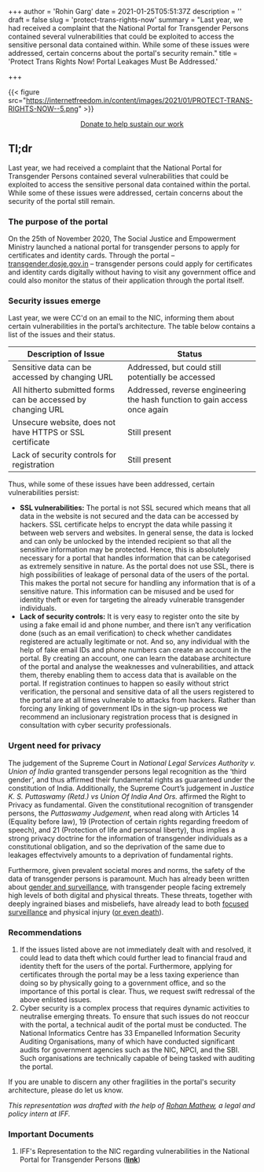 +++
author = 'Rohin Garg'
date = 2021-01-25T05:51:37Z
description = ''
draft = false
slug = 'protect-trans-rights-now'
summary = "Last year, we had received a complaint that the National Portal for Transgender Persons contained several vulnerabilities that could be exploited to access the sensitive personal data contained within. While some of these issues were addressed, certain concerns about the portal's security remain."
title = 'Protect Trans Rights Now! Portal Leakages Must Be Addressed.'

+++


{{< figure src="https://internetfreedom.in/content/images/2021/01/PROTECT-TRANS-RIGHTS-NOW--5.png" >}}

<div style="text-align:center;">
    <a href="https://internetfreedom.in/donate/" class="button">Donate to help sustain our work</a>
</div>

## Tl;dr

Last year, we had received a complaint that the National Portal for Transgender Persons contained several vulnerabilities that could be exploited to access the sensitive personal data contained within the portal. While some of these issues were addressed, certain concerns about the security of the portal still remain.

### The purpose of the portal

On the 25th of November 2020, The Social Justice and Empowerment Ministry launched a national portal for transgender persons to apply for certificates and identity cards. Through the portal – [transgender.dosje.gov.in](http://transgender.dosje.gov.in/) – transgender persons could apply for certificates and identity cards digitally without having to visit any government office and could also monitor the status of their application through the portal itself.

### Security issues emerge

Last year, we were CC'd on an email to the NIC, informing them about certain vulnerabilities in the portal’s architecture. The table below contains a list of the issues and their status.

| Description of Issue                                         | Status                                                                     |
|--------------------------------------------------------------|----------------------------------------------------------------------------|
| Sensitive data can be accessed by changing URL               | Addressed, but could still potentially be accessed                         |
| All hitherto submitted forms can be accessed by changing URL | Addressed, reverse engineering the hash function to gain access once again |
| Unsecure website, does not have HTTPS or SSL certificate     | Still present                                                              |
| Lack of security controls for registration                   | Still present                                                              |



Thus, while some of these issues have been addressed, certain vulnerabilities persist:

* **SSL vulnerabilities:** The portal is not SSL secured which means that all data in the website is not secured and the data can be accessed by hackers. SSL certificate helps to encrypt the data while passing it between web servers and websites. In general sense, the data is locked and can only be unlocked by the intended recipient so that all the sensitive information may be protected. Hence, this is absolutely necessary for a portal that handles information that can be categorised as extremely sensitive in nature. As the portal does not use SSL, there is high possibilities of leakage of personal data of the users of the portal. This makes the portal not secure for handling any information that is of a sensitive nature. This information can be misused and be used for identity theft or even for targeting the already vulnerable transgender individuals.
* **Lack of security controls:** It is very easy to register onto the site by using a fake email id and phone number, and there isn’t any verification done (such as an email verification) to check whether candidates registered are actually legitimate or not. And so, any individual with the help of fake email IDs and phone numbers can create an account in the portal. By creating an account, one can learn the database architecture of the portal and analyse the weaknesses and vulnerabilities, and attack them, thereby enabling them to access data that is available on the portal. If registration continues to happen so easily without strict verification, the personal and sensitive data of all the users registered to the portal are at all times vulnerable to attacks from hackers. Rather than forcing any linking of government IDs in the sign-up process we recommend an inclusionary registration process that is designed in consultation with cyber security professionals.

### Urgent need for privacy

The judgement of the Supreme Court in _National Legal Services Authority v. Union of India_ granted transgender persons legal recognition as the ‘third gender’, and thus affirmed their fundamental rights as guaranteed under the constitution of India. Additionally, the Supreme Court’s judgement in _Justice K. S. Puttaswamy (Retd.) vs Union Of India And Ors._ affirmed the Right to Privacy as fundamental. Given the constitutional recognition of transgender persons, the _Puttaswamy Judgement_, when read along with Articles 14 (Equality before law), 19 (Protection of certain rights regarding freedom of speech), and 21 (Protection of life and personal liberty), thus implies a strong privacy doctrine for the information of transgender individuals as a constitutional obligation, and so the deprivation of the same due to leakages effectvively amounts to a deprivation of fundamental rights.

Furthermore, given prevalent societal mores and norms, the safety of the data of transgender persons is paramount. Much has already been written about [gender and surveillance](https://genderingsurveillance.internetdemocracy.in/theory/), with transgender people facing extremely high levels of both digital and physical threats. These threats, together with deeply ingrained biases and misbeliefs, have already lead to both [focused surveillance](https://scroll.in/article/963693/indias-surveillance-technology-is-policing-the-data-and-bodies-of-its-most-vulnerable-citizens) and physical injury ([or even death](https://www.youthkiawaaz.com/2020/02/violence-against-transgender-persons-the-truth-we-dont-want-to-talk-about-but-we-must/)).

### Recommendations

1. If the issues listed above are not immediately dealt with and resolved, it could lead to data theft which could further lead to financial fraud and identity theft for the users of the portal. Furthermore, applying for certificates through the portal may be a less taxing experience than doing so by physically going to a government office, and so the importance of this portal is clear. Thus, we request swift redressal of the above enlisted issues.
2. Cyber security is a complex process that requires dynamic activities to neutralise emerging threats. To ensure that such issues do not reoccur with the portal, a technical audit of the portal must be conducted. The National Informatics Centre has 33 Empanelled Information Security Auditing Organisations, many of which have conducted significant audits for government agencies such as the NIC, NPCI, and the SBI. Such organisations are technically capable of being tasked with auditing the portal.

If you are unable to discern any other fragilities in the portal's security architecture, please do let us know.

_This representation was drafted with the help of [Rohan Mathew](https://internetfreedom.in/p/707556e3-a187-4433-a86d-a7dc1d9f1a20/rohanmath3w21@gmail.com), a legal and policy intern at IFF._

### Important Documents

1. IFF's Representation to the NIC regarding vulnerabilities in the National Portal for Transgender Persons (**[link](https://drive.google.com/file/d/1UBub9xvQgtsLhhLqABiIfyfy7R1v5uO1/view)**)

